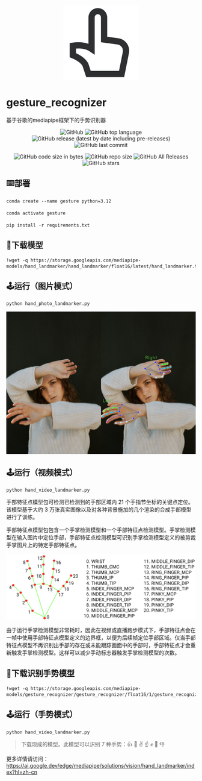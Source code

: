 <div align="center">
 <img alt="logo" height="200px" src="img\logo.png">
</div>

# gesture_recognizer
基于谷歌的mediapipe框架下的手势识别器

<p align="center">
    <img alt="GitHub" src="https://img.shields.io/github/license/ReLuckyLucy/Gesture_Recognizer">
    <img alt="GitHub top language" src="https://img.shields.io/github/languages/top/ReLuckyLucy/Gesture_Recognizer">
    <img alt="GitHub release (latest by date including pre-releases)" src="https://img.shields.io/github/v/release/ReLuckyLucy/Gesture_Recognizer?include_prereleases">
    <img alt="GitHub last commit" src="https://img.shields.io/github/last-commit/ReLuckyLucy/Gesture_Recognizer">
</p>
<p align="center">
    <img alt="GitHub code size in bytes" src="https://img.shields.io/github/languages/code-size/ReLuckyLucy/Gesture_Recognizer">
    <img alt="GitHub repo size" src="https://img.shields.io/github/repo-size/ReLuckyLucy/Gesture_Recognizer">
    <img alt="GitHub All Releases" src="https://img.shields.io/github/downloads/ReLuckyLucy/Gesture_Recognizer">
    <img alt="GitHub stars" src="https://img.shields.io/github/stars/ReLuckyLucy/Gesture_Recognizer?style=social">
</p>

## ⌨️部署
```
conda create --name gesture python=3.12

conda activate gesture

pip install -r requirements.txt
```

## 💯下载模型
```
!wget -q https://storage.googleapis.com/mediapipe-models/hand_landmarker/hand_landmarker/float16/latest/hand_landmarker.task
```

## 🕹️运行（图片模式）
```
python hand_photo_landmarker.py
```
<div align="center">
 <img src="img\woman_hands.png">
</div>

## 🕹️运行（视频模式）
```
python hand_video_landmarker.py
```
手部特征点模型包可检测已检测到的手部区域内 21 个手指节坐标的关键点定位。该模型基于大约 3 万张真实图像以及对各种背景施加的几个渲染的合成手部模型进行了训练。

手部特征点模型包包含一个手掌检测模型和一个手部特征点检测模型。手掌检测模型在输入图片中定位手部，手部特征点检测模型可识别手掌检测模型定义的被剪裁手掌图片上的特定手部特征点。

<div align="center">
 <img src="img\hand-landmarks.png">
</div>

由于运行手掌检测模型非常耗时，因此在视频或直播跑步模式下，手部特征点会在一帧中使用手部特征点模型定义的边界框，以便为后续帧定位手部区域。仅当手部特征点模型不再识别出手部的存在或未能跟踪画面中的手部时，手部特征点才会重新触发手掌检测模型。这样可以减少手动标志器触发手掌检测模型的次数。




## 🎯下载识别手势模型
```
!wget -q https://storage.googleapis.com/mediapipe-models/gesture_recognizer/gesture_recognizer/float16/1/gesture_recognizer.task
```
## 🕹️运行（手势模式）
```
python hand_video_landmarker.py
```
>下载现成的模型。此模型可以识别 7 种手势：👍 🤟 ✌️ ☝️ ✊ 👋 👎

更多详情请访问：https://ai.google.dev/edge/mediapipe/solutions/vision/hand_landmarker/index?hl=zh-cn


